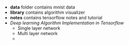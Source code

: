 - **data** folder contains mnist data
- **library** contains algorithm visualizer
- **notes** contains tensorflow notes  and tutorial
- _Deep learning Algorithm Implementation in Tensorflow_
    - Single layer network
    - Multi layer network
    - 
